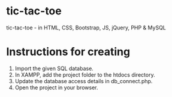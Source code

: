 # tic-tac-toe
tic-tac-toe - in HTML, CSS, Bootstrap, JS, jQuery, PHP &amp; MySQL


# Instructions for creating

1. Import the given SQL database.
2. In XAMPP, add the project folder to the htdocs directory.
3. Update the database access details in db_connect.php.
4. Open the project in your browser.